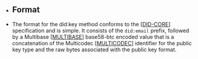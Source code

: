 - ## Format
- The format for the did:key method conforms to the [[DID-CORE](https://w3c-ccg.github.io/did-method-key/#bib-did-core)]
  specification and is simple. It consists of the  `did:email`  prefix,
  followed by a Multibase [[MULTIBASE](https://w3c-ccg.github.io/did-method-key/#bib-multibase)] base58-btc encoded value that is a
  concatenation of the Multicodec [[MULTICODEC](https://w3c-ccg.github.io/did-method-key/#bib-multicodec)] identifier for the public key
  type and the raw bytes associated with the public key format.